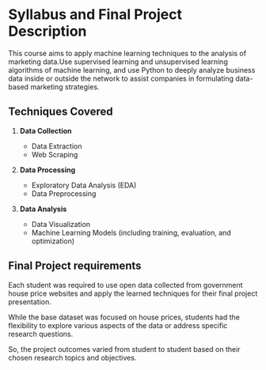 # Syllabus and Final Project Description
This course aims to apply machine learning techniques to the analysis of marketing data.Use supervised learning and unsupervised learning algorithms of machine learning, and use Python to deeply analyze business data inside or outside the network to assist companies in formulating data-based marketing strategies.

## Techniques Covered

1. **Data Collection**
   - Data Extraction
   - Web Scraping

2. **Data Processing**
   - Exploratory Data Analysis (EDA)
   - Data Preprocessing

3. **Data Analysis**
   - Data Visualization
   - Machine Learning Models (including training, evaluation, and optimization)

## Final Project requirements

Each student was required to use open data collected from government house price websites and apply the learned techniques for their final project presentation. 

While the base dataset was focused on house prices, students had the flexibility to explore various aspects of the data or address specific research questions.

So, the project outcomes varied from student to student based on their chosen research topics and objectives.
